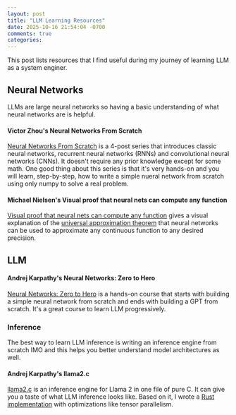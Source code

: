 ```yaml
---
layout: post
title: "LLM Learning Resources"
date: 2025-10-16 21:54:04 -0700
comments: true
categories:
---
```


This post lists resources that I find useful during my journey of learning LLM as a system enginer.

<!-- more -->

## Neural Networks

LLMs are large neural networks so having a basic understanding of what neural networks are is helpful.

#### Victor Zhou's Neural Networks From Scratch

[Neural Networks From Scratch](https://victorzhou.com/series/neural-networks-from-scratch/) is a 4-post series
that introduces classic neural networks, recurrent neural networks (RNNs) and convolutional neural networks (CNNs).
It doesn't require any prior knowledge except for some math. One good thing about this series is that it's very hands-on and you will learn, step-by-step, how to write a simple nueral network from scratch using only numpy to solve a real problem.

#### Michael Nielsen's Visual proof that neural nets can compute any function

[Visual proof that neural nets can compute any function](http://neuralnetworksanddeeplearning.com/chap4.html) gives a visual explanation of the [universal approximation theorem](https://en.wikipedia.org/wiki/Universal_approximation_theorem) that neural networks can be used to approximate any continuous function to any desired precision.

## LLM

#### Andrej Karpathy's Neural Networks: Zero to Hero

[Neural Networks: Zero to Hero](https://karpathy.ai/zero-to-hero.html) is a hands-on course that starts with building a simple neural network from scratch and ends with building a GPT from scratch. It's a great course to learn LLM progressively.

### Inference

The best way to learn LLM inference is writing an inference engine from scratch IMO and this helps you better understand model architectures as well.

#### Andrej Karpathy's llama2.c

[llama2.c](https://github.com/karpathy/llama2.c) is an inference engine for Llama 2 in one file of pure C. It can give you a taste of what LLM inference looks like. Based on it, I wrote a [Rust implementation](https://github.com/jjyao/llama2.rs) with optimizations like tensor parallelism.
